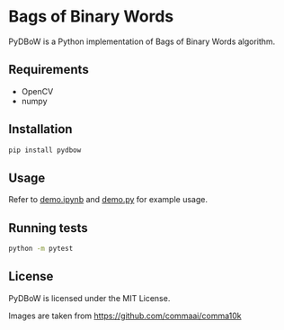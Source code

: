 Bags of Binary Words
===================================

PyDBoW is a Python implementation of Bags of Binary Words algorithm.

## Requirements

- OpenCV
- numpy

## Installation

``` bash
pip install pydbow
```

## Usage

Refer to [demo.ipynb](https://github.com/goktug97/PyDBoW/tree/master/demo.ipynb) and
[demo.py](https://github.com/goktug97/PyDBoW/tree/master/demo.py) for example usage.

## Running tests

``` bash
python -m pytest
```

## License
PyDBoW is licensed under the MIT License.

Images are taken from https://github.com/commaai/comma10k 
